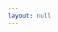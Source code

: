 ```yaml
---
layout: null
---
```


<html>
<head>
	<meta name="viewport" content="width=device-width, initial-scale=1">
	<style>
		* {
		  box-sizing: border-box;
		  margin: 0;
		  padding: 0;
		}

		.container {
		  position: relative;
		  width: 100%;
		}

		.image {
		  display: block;
		  width: 100%;
		  height: 100%;
		}

		.overlay {
		  position: absolute; 
		  bottom: 0; 
		  background: rgb(0, 0, 0);
		  background: rgba(0, 0, 0, 0.5); /* Black see-through */
		  color: #f1f1f1; 
		  width: 100%;
		  transition: .5s ease;
		  opacity:0;
		  color: white;
		  font-size: 20px;
		  padding: 20px;
		  text-align: center;
		}

		.derp {
			position: absolute;
			top: 0;
			right: 0;
			width: 150px;
			height: 150px;
			color: white;
			font-size: 20px;
			text-align: center;
		}

		.container:hover .overlay {
		  opacity: 1;
		}
	</style>
</head>
<body>
	<div class="container">
		<iframe class="image" width="100%" height="100%" src="https://www.youtube-nocookie.com/embed/TRgqtaYb4sU?si=qnPdzqwP_N2ReSDg&amp;controls=0" title="YouTube video player" frameborder="0" allow="accelerometer; autoplay; clipboard-write; encrypted-media; gyroscope; picture-in-picture; web-share" referrerpolicy="strict-origin-when-cross-origin" allowfullscreen></iframe>
		<div class="overlay">
			<p>Jarrod</p>
		</div>
		<div class="derp">
			<p>DERP</p>
		</div>
	</div>
</body>
</html>
